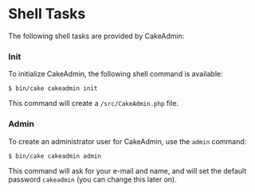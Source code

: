 Shell Tasks
===========

The following shell tasks are provided by CakeAdmin:

### Init

To initialize CakeAdmin, the following shell command is available:

```
$ bin/cake cakeadmin init
```

This command will create a `/src/CakeAdmin.php` file.

### Admin

To create an administrator user for CakeAdmin, use the `admin` command:

```
$ bin/cake cakeadmin admin
```

This command will ask for your e-mail and name, and will set the default password `cakeadmin` (you can change this later on).